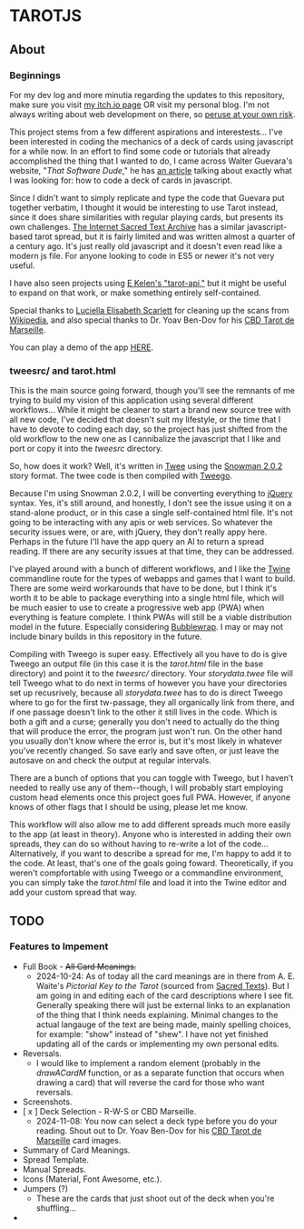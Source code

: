 # TAROTJS

## About

### Beginnings

For my dev log and more minutia regarding the updates to this repository, make sure you visit [my itch.io page](https://berkough.itch.io/) OR visit my personal blog. I'm not always writing about web development on there, so [peruse at your own risk](https://www.berkough.com).

This project stems from a few different aspirations and interestests... I've been interested in coding the mechanics of a deck of cards using javascript for a while now. In an effort to find some code or tutorials that already accomplished the thing that I wanted to do, I came across Walter Guevara's website, "*That Software Dude*," he has [an article](https://www.thatsoftwaredude.com/content/6196/coding-a-card-deck-in-javascript) talking about exactly what I was looking for: how to code a deck of cards in javascript.

Since I didn't want to simply replicate and type the code that Guevara put together verbatim, I thought it would be interesting to use Tarot instead, since it does share similarities with regular playing cards, but presents its own challenges. [The Internet Sacred Text Archive](https://www.sacred-texts.com/tarot/pkt/tarot0.htm) has a similar javascript-based tarot spread, but it is fairly limited and was written almost a quarter of a century ago. It's just really old javascript and it doesn't even read like a modern js file. For anyone looking to code in ES5 or newer it's not very useful.

I have also seen projects using [E Kelen's "tarot-api,"](https://github.com/ekelen/tarot-api) but it might be useful to expand on that work, or make something entirely self-contained.

Special thanks to [Luciella Elisabeth Scarlett](https://luciellaes.itch.io/rider-waite-smith-tarot-cards-cc0) for cleaning up the scans from [Wikipedia](https://en.wikipedia.org/wiki/Rider%E2%80%93Waite_Tarot), and also special thanks to Dr. Yoav Ben-Dov for his [CBD Tarot de Marseille](https://www.cbdtarot.com).

You can play a demo of the app [HERE](https://berkough.itch.io/tarotjs).

### tweesrc/ and tarot.html

This is the main source going forward, though you'll see the remnants of me trying to build my vision of this application using several different workflows... While it might be cleaner to start a brand new source tree with all new code, I've decided that doesn't suit my lifestyle, or the time that I have to devote to coding each day, so the project has just shifted from the old workflow to the new one as I cannibalize the javascript that I like and port or copy it into the *tweesrc* directory.

So, how does it work? Well, it's written in [Twee](https://twinery.org/cookbook/terms/terms_twee.html) using the [Snowman 2.0.2](https://videlais.github.io/snowman/#/) story format. The twee code is then compiled with [Tweego](https://www.motoslave.net/tweego/).

Because I'm using Snowman 2.0.2, I will be converting everything to [jQuery](https://jquery.com/) syntax. Yes, it's still around, and honestly, I don't see the issue using it on a stand-alone product, or in this case a single self-contained html file. It's not going to be interacting with any apis or web services. So whatever the security issues were, or are, with jQuery, they don't really appy here. Perhaps in the future I'll have the app query an AI to return a spread reading. If there are any security issues at that time, they can be addressed.

I've played around with a bunch of different workflows, and I like the [Twine](https://twinery.org) commandline route for the types of webapps and games that I want to build. There are some weird workarounds that have to be done, but I think it's worth it to be able to package everything into a single html file, which will be much easier to use to create a progressive web app (PWA) when everything is feature complete. I think PWAs will still be a viable distribution model in the future. Especially considering [Bubblewrap](https://github.com/GoogleChromeLabs/bubblewrap). I may or may not include binary builds in this repository in the future.

Compiling with Tweego is super easy. Effectively all you have to do is give Tweego an output file (in this case it is the *tarot.html* file in the base directory) and point it to the *tweesrc/* directory. Your *storydata.twee* file will tell Tweego what to do next in terms of however you have your directories set up recusrively, because all *storydata.twee* has to do is direct Tweego where to go for the first tw-passage, they all organically link from there, and if one passage doesn't link to the other it still lives in the code. Which is both a gift and a curse; generally you don't need to actually do the thing that will produce the error, the program just won't run. On the other hand you usually don't know where the error is, but it's most likely in whatever you've recently changed. So save early and save often, or just leave the autosave on and check the output at regular intervals.

There are a bunch of options that you can toggle with Tweego, but I haven't needed to really use any of them--though, I will probably start employing custom head elements once this project goes full PWA. However, if anyone knows of other flags that I should be using, please let me know.

This workflow will also allow me to add different spreads much more easily to the app (at least in theory). Anyone who is interested in adding their own spreads, they can do so without having to re-write a lot of the code... Alternatively, if you want to describe a spread for me, I'm happy to add it to the code. At least, that's one of the goals going foward. Theoretically, if you weren't compfortable with using Tweego or a commandline environment, you can simply take the *tarot.html* file and load it into the Twine editor and add your custom spread that way.

## TODO

### Features to Impement

- Full Book - ~~All Card Meanings.~~
  - 2024-10-24: As of today all the card meanings are in there from A. E. Waite's *Pictorial Key to the Tarot* (sourced from [Sacred Texts](https://sacred-texts.com/tarot/pkt/index.htm)). But I am going in and editing each of the card descriptions where I see fit. Generally speaking there will just be external links to an explanation of the thing that I think needs explaining. Minimal changes to the actual langauge of the text are being made, mainly spelling choices, for example: "show" instead of "shew". I have not yet finished updating all of the cards or implementing my own personal edits.
- Reversals.
  - I would like to implement a random element (probably in the *drawACardM* function, or as a separate function that occurs when drawing a card) that will reverse the card for those who want reversals.
- Screenshots.
- [ x ] Deck Selection - R-W-S or CBD Marseille.
  - 2024-11-08: You now can select a deck type before you do your reading. Shout out to Dr. Yoav Ben-Dov for his [CBD Tarot de Marseille](https://www.cbdtarot.com) card images.
- Summary of Card Meanings.
- Spread Template.
- Manual Spreads.
- Icons (Material, Font Awesome, etc.).
- Jumpers (?)
  - These are the cards that just shoot out of the deck when you're shuffling...
- 
